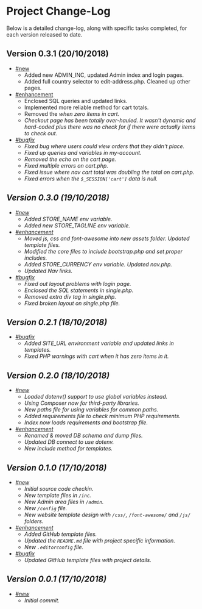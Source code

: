 # Project Change-Log

Below is a detailed change-log, along with specific tasks completed, for each
version released to date.


## Version 0.3.1 (20/10/2018)

- [#new](#new)
  - Added new ADMIN_INC, updated Admin index and login pages.
  - Added full country selector to edit-address.php. Cleaned up other pages.
- [#enhancement](#enhancement)
  - Enclosed SQL queries and updated links.
  - Implemented more reliable method for cart totals.
  - Removed the <em> when zero items in cart.
  - Checkout page has been totally over-hauled. It wasn't dynamic and hard-coded
    plus there was no check for if there were actually items to check out.
- [#bugfix](#bugfix)
  - Fixed bug where users could view orders that they didn't place.
  - Fixed up queries and variables in my-account.
  - Removed the echo on the cart page.
  - Fixed multiple errors on cart.php.
  - Fixed issue where nav cart total was doubling the total on cart.php.
  - Fixed errors when the `$_SESSION['cart']` data is null.

## Version 0.3.0 (19/10/2018)

- [#new](#new)
  - Added STORE_NAME env variable.
  - Added new STORE_TAGLINE env variable.
- [#enhancement](#enhancement)
  - Moved js, css and font-awesome into new assets folder. Updated template files.
  - Modified the core files to include bootstrap.php and set proper includes.
  - Added STORE_CURRENCY env variable. Updated nav.php.
  - Updated Nav links.
- [#bugfix](#bugfix)
  - Fixed out layout problems with login page.
  - Enclosed the SQL statements in single.php.
  - Removed extra div tag in single.php.
  - Fixed broken layout on single.php file.

## Version 0.2.1 (18/10/2018)

- [#bugfix](#bugfix)
  - Added SITE_URL environment variable and updated links in templates.
  - Fixed PHP warnings with cart when it has zero items in it.

## Version 0.2.0 (18/10/2018)

- [#new](#new)
  - Loaded dotenv() support to use global variables instead.
  - Using Composer now for third-party libraries.
  - New paths file for using variables for common paths.
  - Added requirements file to check minimum PHP requirements.
  - Index now loads requirements and bootstrap file.
- [#enhancement](#enhancement)
  - Renamed & moved DB schema and dump files.
  - Updated DB connect to use dotenv.
  - New include method for templates.

## Version 0.1.0 (17/10/2018)

- [#new](#new)
  - Initial source code checkin.
  - New template files in `/inc`.
  - New Admin area files in `/admin`.
  - New `/config` file.
  - New website template design with `/css/`, `/font-awesome/` and `/js/`
    folders.
- [#enhancement](#enhancement)
  - Added GitHub template files.
  - Updated the `README.md` file with project specific information.
  - New `.editorconfig` file.
- [#bugfix](#bugfix)
  - Updated GitHub template files with project details.

## Version 0.0.1 (17/10/2018)

- [#new](#new)
  - Initial commit.

